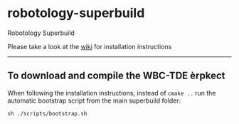 robotology-superbuild
=====================

Robotology Superbuild

Please take a look at the [wiki](https://github.com/robotology-playground/robotology-superbuild/wiki/robotology-superbuild-handbook#installation) for installation instructions

_________________________________________________
To download and compile the WBC-TDE èrpkect
-----------------------------------
When following the installation instructions, instead of `cmake ..` run the automatic bootstrap script from the main superbuild folder:

```
sh ./scripts/bootstrap.sh
```
